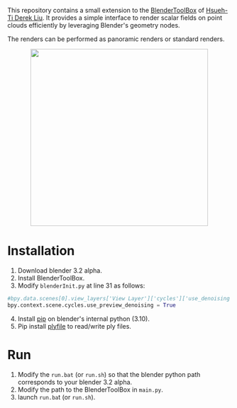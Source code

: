 This repository contains a small extension to the [BlenderToolBox](https://github.com/HTDerekLiu/BlenderToolbox) of [Hsueh-Ti Derek Liu](https://github.com/HTDerekLiu). It provides a simple interface to render scalar fields on point clouds efficiently by leveraging Blender's geometry nodes.

The renders can be performed as panoramic renders or standard renders.

<p align="center">
  <img align="center"  src="/renders/RhombicDodecahedron.png", width=400>
</p>

# Installation
1. Download blender 3.2 alpha.
2. Install BlenderToolBox.
3. Modify ``blenderInit.py`` at line 31 as follows:
```python
#bpy.data.scenes[0].view_layers['View Layer']['cycles']['use_denoising'] = 1
bpy.context.scene.cycles.use_preview_denoising = True
```
4. Install [pip](https://pypi.org/project/pip/) on blender's internal python (3.10).
5. Pip install [plyfile](https://pypi.org/project/plyfile/) to read/write ply files.

# Run
1. Modify the ``run.bat`` (or ``run.sh``) so that the blender python path corresponds to your blender 3.2 alpha.
2. Modify the path to the BlenderToolBox in ``main.py``.
3. launch ``run.ba``t (or ``run.sh``).
